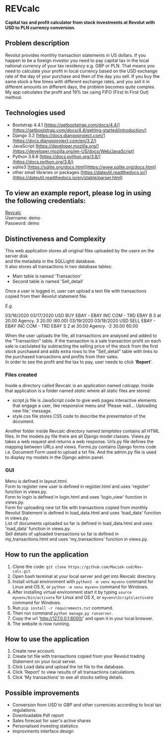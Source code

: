# REVcalc

**Capital tax and profit calculator from stock investments at Revolut with USD to PLN currency conversion.**

## Problem description

Revolut provides monthly transaction statements in US dollars. 
If you happen to be a foreign investor you need to pay capital tax in the local national currency of your tax residency e.g. GBP or PLN. 
That means you need to calculate your profit in local currency based on the USD exchange rate of the day of your purchase and then of the day you sell. 
If you buy the same stock a few times with different exchange rates, and you sell it in different amounts on different days, the problem becomes quite complex.
My app calculates the profit and 19% tax using FIFO (First In First Out) method.

## Technologies used

- Bootstrap 4.4.1
[https://getbootstrap.com/docs/4.4/](https://getbootstrap.com/docs/4.4/getting-started/introduction/)
- Django 3.2
[https://docs.djangoproject.com/](https://docs.djangoproject.com/en/3.2/)
- JavaScript 
[https://developer.mozilla.org/](https://developer.mozilla.org/en-US/docs/Web/JavaScript)
- Python 3.8.6
[https://docs.python.org/3.8/](https://docs.python.org/3.8/)
- sqlite3
[https://sqlite.org/docs.html](https://www.sqlite.org/docs.html)
- other small libraries or packages
[https://dateutil.readthedocs.io/](https://dateutil.readthedocs.io/en/stable/parser.html)

## To view an example report, please log in using the following credentials:

[Revcalc](https://revcalc.pythonanywhere.com/)  
Username: demo  
Password: demo

## Distinctiveness and Complexity

This web application stores all original files uploaded by the users on the server disk   
and the metadata in the SQLLightl database.  
It also stores all transactions in two database tables: 

- Main table is named 'Transaction'  
- Second table is named 'Sell_detail'  

Once a user is logged in, user can upload a text file with transactions copied from their Revolut statement file.

*E.g.*

03/16/2020 03/17/2020 USD BUY EBAY - EBAY INC COM - TRD EBAY B 3 at 20.00 Agency. 3 20.00 (60.00)
03/19/2020 03/18/2020 USD SELL EBAY - EBAY INC COM - TRD EBAY S 2 at 30.00 Agency. -2 30.00 60.00 

When the user uploads the file, all transactions are analysed and added to the "Transaction" table. If the transaction is a sale transaction profit on each sale is caclulated by subtracting the selling price of the stock from the first stock purchased and adds extra rows to the "Sell_detail" table with links to the purchased transactions and profits from their sales.  
In order to see the profit and the tax to pay, user needs to click '**Report**'.

### Files created

Inside a directory called Revcalc is an application named *calcapp*.
Inside that application is a folder named *static* where all static files are stored:
- script.js file is JavaScript code to give web pages interactive elements that engage a user, like responsive menu and 'Please wait... Uploading new file.' message.
- style.css file stores CSS code to describe the presentation of the document.

Another folder inside Revcalc directory named *templates* contains all HTML files.
In the models.py file there are all Django model classes.
Views.py takes a web request and returns a web response.
Urls.py file defines the mapping between URLs and views.
Forms.py contains Django forms code i.e. Document Form used to upload a txt file.
And the admin.py file is used to display my models in the Django admin panel.

### GUI 

Menu is defined in layout.html.  
Form to register new user is defined in register.html and uses 'register' function in views.py.  
Form to login is defined in login.html and uses 'login_view' function in views.py.   
Form for uploading new txt file with transactions copied from monthly Revolut Statement is defined in load_data.html and uses 'load_data' function in views.py.  
List of documents uploaded so far is defined in load_data.html and uses 'load_data' function in views.py.  
Sell details of uploaded transactions so far is defined in my_transactions.html and uses 'my_transactions' function in views.py.  

## How to run the application

1. Clone the code: `git clone https://github.com/Maciek-cod/Rev-calc.git`
2. Open bash terminal at your local server and get into Revcalc directory.
3. Install virtual environment with `python3 -m venv myvenv` command for Linux and OS X, or `python -m venv myvenv` command for Windows.
4. After installing virtual environment start it by typing `source myvenv/bin/activate` for Linux and OS X, or `myvenv\Scripts\activate` command for Windows.
5. Run `pip install -r requirements.txt` command.
6. Then run command `python manage.py runserver`.
7. Copy the url 'http://127.0.0.1:8000/' and open it in your local browser.
8. The website is now running.

## How to use the application

1. Create new account. 
2. Create txt file with transactions copied from your Revolut trading Statement on your local server.
3. Click Load data and upload the txt file to the database.
4. Click 'Report' to view results of all transactions calculations.
5. Click 'My transactions' to see all stocks selling details.

## Possible improvements

- Conversion from USD to GBP and other currencies according to local tax regulations.
- Downloadable Pdf report
- Sales forecast for user's active shares
- Personalised investing statistics
- Improvments interface design
